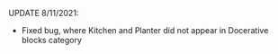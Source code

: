 UPDATE 8/11/2021:

- Fixed bug, where Kitchen and Planter did not appear in Docerative blocks category